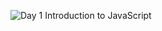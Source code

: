 ![Day 1 Introduction to JavaScript](https://res.cloudinary.com/dj2j9slz5/image/upload/v1719948596/edulane.co-JavaScript-Basic-Day-1_qjnwtz.png)